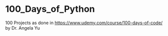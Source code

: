 # 100_Days_of_Python
100 Projects as done in https://www.udemy.com/course/100-days-of-code/ by Dr. Angela Yu
